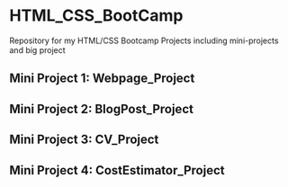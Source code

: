 # HTML_CSS_BootCamp
Repository for my HTML/CSS Bootcamp Projects including mini-projects and big project

## Mini Project 1: Webpage_Project

## Mini Project 2: BlogPost_Project

## Mini Project 3: CV_Project

## Mini Project 4: CostEstimator_Project
